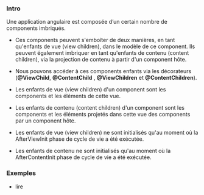 ### Intro
 Une application angulaire est composée d’un certain nombre de components imbriqués.

* Ces components peuvent s'emboîter de deux manières, en tant qu'enfants de vue (view children), dans le modèle de ce component. 
Ils peuvent également imbriquer en tant qu'enfants de contenu (content children), via la projection de contenu à partir d'un component hôte.

* Nous pouvons accéder à ces components enfants via les  décorateurs (**@ViewChild**,  **@ContentChild** ,  **@ViewChildren** et **@ContentChildren**).

* Les enfants de vue (view children) d'un component sont les components et les éléments de cette vue.

* Les enfants de contenu (content children) d'un component sont les components et les éléments projetés dans cette vue des components par un component hôte.

* Les enfants de vue (view children) ne sont initialisés qu'au moment où la  AfterViewInit phase de cycle de vie a été exécutée.

* Les enfants de contenu ne sont initialisés qu'au moment où la  AfterContentInit phase de cycle de vie a été exécutée.

### Exemples
* lire 
